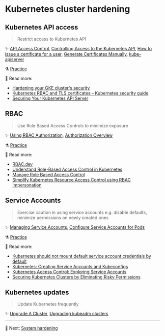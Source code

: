 # Kubernetes cluster hardening

## Kubernetes API access

> Restrict access to Kubernetes API

✨ [API Access Control](https://kubernetes.io/docs/reference/access-authn-authz/),
[Controlling Access to the Kubernetes API](https://kubernetes.io/docs/concepts/security/controlling-access/),
[How to issue a certificate for a user](https://kubernetes.io/docs/reference/access-authn-authz/certificate-signing-requests/#normal-user),
[Generate Certificates Manually](https://kubernetes.io/docs/tasks/administer-cluster/certificates/),
[kube-apiserver](https://kubernetes.io/docs/reference/command-line-tools-reference/kube-apiserver/)

⚗️ [Practice](practice/2.1-kubernetes-api-access.md)

📝 Read more:

* [Hardening your GKE cluster's security](https://cloud.google.com/anthos/clusters/docs/on-prem/latest/how-to/hardening-your-cluster)
* [Kubernetes RBAC and TLS certificates – Kubernetes security guide](https://sysdig.com/blog/kubernetes-security-rbac-tls/)
* [Securing Your Kubernetes API Server](https://tufin.medium.com/protecting-your-kubernetes-api-server-5eefeea4cf8a)

## RBAC

> Use Role Based Access Controls to minimize exposure

✨ [Using RBAC Authorization](https://kubernetes.io/docs/reference/access-authn-authz/rbac/),
[Authorization Overview](https://kubernetes.io/docs/reference/access-authn-authz/authorization/)

⚗️ [Practice](practice/2.2-rbac.md)

📝 Read more:

* [RBAC.dev](https://rbac.dev/)
* [Understand Role-Based Access Control in Kubernetes](https://www.youtube.com/watch?v=G3R24JSlGjY)
* [Manage Role Based Access Control](https://github.com/David-VTUK/CKA-StudyGuide/blob/master/RevisionTopics/01-Cluster%20Architcture%2C%20Installation%20and%20Configuration.md)
* [Simplify Kubernetes Resource Access Control using RBAC Impersonation](https://docs.bitnami.com/tutorials/simplify-kubernetes-resource-access-rbac-impersonation/)

## Service Accounts

> Exercise caution in using service accounts e.g. disable defaults, minimize permissions on newly created ones

✨ [Managing Service Accounts](https://kubernetes.io/docs/reference/access-authn-authz/service-accounts-admin/),
[Configure Service Accounts for Pods](https://kubernetes.io/docs/tasks/configure-pod-container/configure-service-account/)

⚗️ [Practice](practice/2.3-service-accounts.md)

📝 Read more:

* [Kubernetes should not mount default service account credentials by default](https://github.com/kubernetes/kubernetes/issues/57601)
* [Kubernetes: Creating Service Accounts and Kubeconfigs](https://docs.armory.io/docs/armory-admin/manual-service-account/)
* [Kubernetes Access Control: Exploring Service Accounts](https://thenewstack.io/kubernetes-access-control-exploring-service-accounts/)
* [Securing Kubernetes Clusters by Eliminating Risky Permissions](https://www.cyberark.com/resources/threat-research-blog/securing-kubernetes-clusters-by-eliminating-risky-permissions)

## Kubernetes updates

> Update Kubernetes frequently

✨ [Upgrade A Cluster](https://kubernetes.io/docs/tasks/administer-cluster/cluster-upgrade/),
[Upgrading kubeadm clusters](https://kubernetes.io/docs/tasks/administer-cluster/kubeadm/kubeadm-upgrade/)

---

🧵 Next: [System hardening](3-system-hardening.md)
